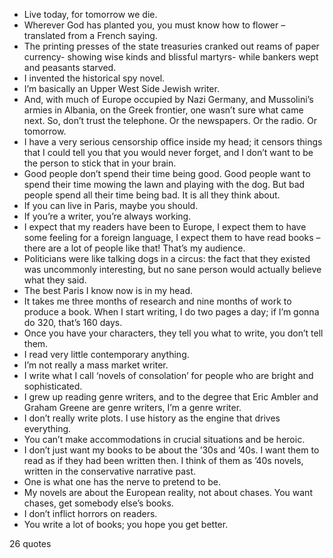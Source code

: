  - Live today, for tomorrow we die.
 - Wherever God has planted you, you must know how to flower – translated from a French saying.
 - The printing presses of the state treasuries cranked out reams of paper currency- showing wise kinds and blissful martyrs- while bankers wept and peasants starved.
 - I invented the historical spy novel.
 - I’m basically an Upper West Side Jewish writer.
 - And, with much of Europe occupied by Nazi Germany, and Mussolini’s armies in Albania, on the Greek frontier, one wasn’t sure what came next. So, don’t trust the telephone. Or the newspapers. Or the radio. Or tomorrow.
 - I have a very serious censorship office inside my head; it censors things that I could tell you that you would never forget, and I don’t want to be the person to stick that in your brain.
 - Good people don’t spend their time being good. Good people want to spend their time mowing the lawn and playing with the dog. But bad people spend all their time being bad. It is all they think about.
 - If you can live in Paris, maybe you should.
 - If you’re a writer, you’re always working.
 - I expect that my readers have been to Europe, I expect them to have some feeling for a foreign language, I expect them to have read books – there are a lot of people like that! That’s my audience.
 - Politicians were like talking dogs in a circus: the fact that they existed was uncommonly interesting, but no sane person would actually believe what they said.
 - The best Paris I know now is in my head.
 - It takes me three months of research and nine months of work to produce a book. When I start writing, I do two pages a day; if I’m gonna do 320, that’s 160 days.
 - Once you have your characters, they tell you what to write, you don’t tell them.
 - I read very little contemporary anything.
 - I’m not really a mass market writer.
 - I write what I call ‘novels of consolation’ for people who are bright and sophisticated.
 - I grew up reading genre writers, and to the degree that Eric Ambler and Graham Greene are genre writers, I’m a genre writer.
 - I don’t really write plots. I use history as the engine that drives everything.
 - You can’t make accommodations in crucial situations and be heroic.
 - I don’t just want my books to be about the ’30s and ’40s. I want them to read as if they had been written then. I think of them as ’40s novels, written in the conservative narrative past.
 - One is what one has the nerve to pretend to be.
 - My novels are about the European reality, not about chases. You want chases, get somebody else’s books.
 - I don’t inflict horrors on readers.
 - You write a lot of books; you hope you get better.

26 quotes
